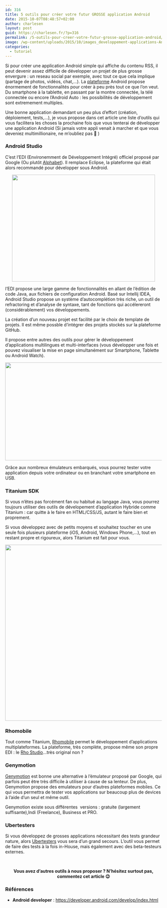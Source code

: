 ```yaml
---
id: 316
title: 5 outils pour créer votre futur GROSSE application Android
date: 2015-10-07T08:48:57+02:00
author: charlesen
layout: post
guid: https://charlesen.fr/?p=316
permalink: /5-outils-pour-creer-votre-futur-grosse-application-android/
image: /wp-content/uploads/2015/10/images_developpement-applications-Android.jpg
categories:
  - tutoriel
---
```

Si pour créer une application Android simple qui affiche du contenu RSS, il peut devenir assez difficile de développer un projet de plus grosse envergure : un reseau social par exemple, avec tout ce que cela implique (partage de photos, vidéos, chat,&#8230;). La <a href="https://developer.android.com/index.html" target="_blank" rel="noopener">plateforme</a> Android propose énormement de fonctionnalités pour créer à peu près tout ce que l&rsquo;on veut. Du smartphone à la tablette, en passant par la montre connectée, la télé connectée ou encore l&rsquo;Android Auto : les possibilités de développement sont extremement multiples.

<!--more-->

Une bonne application demandant un peu plus d&rsquo;effort (création, déploiement, tests,&#8230;), je vous propose dans cet article une liste d&rsquo;outils qui vous facilitera les choses la prochaine fois que vous tenterai de développer une application Android (Si jamais votre appli venait à marcher et que vous deveniez multimillionaire, ne m&rsquo;oubliez pas 🙂 )

### Android Studio

C&rsquo;est l&rsquo;EDI (Environemment de Développement Intégré) officiel proposé par Google (Ou plutôt [Alphabet](index.php?option=com_content&view=article&id=151:google-et-sanofi-s-attaquent-ensemble-au-diabete&catid=36&Itemid=55)). Il remplace Eclipse, la plateforme qui était alors recommandé pour développer sous Android.

<a href="https://developer.android.com/sdk/index.html" target="_blank" rel="noopener"><img loading="lazy" class=" size-full wp-image-313" style="display: block; margin-right: auto; margin-left: auto;" src="https://charlesen.fr/wp-content/uploads/2015/10/images_androidstudio.png" alt="" width="460" height="344" srcset="https://charlesen.fr/wp-content/uploads/2015/10/images_androidstudio.png 460w, https://charlesen.fr/wp-content/uploads/2015/10/images_androidstudio-300x224.png 300w" sizes="(max-width: 460px) 100vw, 460px" /></a>

l&rsquo;EDI propose une large gamme de fonctionnalités en allant de l&rsquo;édition de code Java, aux fichiers de configuration Android. Basé sur Intellij IDEA, Android Studio propose un système d&rsquo;autocomplétion très riche, un outil de refractoring et d&rsquo;analyse de syntaxe, tant de fonctions qui accélereront (considérablement) vos développements.

La création d&rsquo;un nouveau projet est facilité par le choix de template de projets. Il est même possble d&rsquo;intégrer des projets stockés sur la plateforme GitHub.

Il propose entre autres des outils pour gérer le développement d&rsquo;applications multilingues et multi-interfaces (vous développer une fois et pouvez visualiser la mise en page simultanément sur Smartphone, Tablette ou Android Watch).

<img loading="lazy" class=" size-full wp-image-314" style="display: block; margin-left: auto; margin-right: auto;" src="https://charlesen.fr/wp-content/uploads/2015/10/images_studio-hero-screens.png" alt="" width="520" height="315" srcset="https://charlesen.fr/wp-content/uploads/2015/10/images_studio-hero-screens.png 520w, https://charlesen.fr/wp-content/uploads/2015/10/images_studio-hero-screens-300x182.png 300w" sizes="(max-width: 520px) 100vw, 520px" /> 

Grâce aux nombreux émulateurs embarqués, vous pourrez tester votre application depuis votre ordinateur ou en branchant votre smartphone en USB.

### Titanium SDK

Si vous n&rsquo;êtes pas forcément fan ou habitué au langage Java, vous pourrez toujours utiliser des outils de dévelopement d&rsquo;application Hybride comme Titanium : car quitte à le faire en HTML/CSS/JS, autant le faire bien et proprement.

Si vous développez avec de petits moyens et souhaitez toucher en une seule fois plusieurs plateforme (iOS, Android, Windows Phone,&#8230;), tout en restant propre et rigoureux, alors Titanium est fait pour vous.

<img loading="lazy" class=" size-full wp-image-315" style="display: block; margin-left: auto; margin-right: auto;" src="https://charlesen.fr/wp-content/uploads/2015/10/images_titanium-studio.png" alt="" width="940" height="566" srcset="https://charlesen.fr/wp-content/uploads/2015/10/images_titanium-studio.png 940w, https://charlesen.fr/wp-content/uploads/2015/10/images_titanium-studio-300x181.png 300w, https://charlesen.fr/wp-content/uploads/2015/10/images_titanium-studio-768x462.png 768w, https://charlesen.fr/wp-content/uploads/2015/10/images_titanium-studio-700x421.png 700w" sizes="(max-width: 940px) 100vw, 940px" /> 

### Rhomobile

Tout comme Titanium, <a href="http://rhomobile.com/" target="_blank" rel="noopener">Rhomobile</a> permet le développement d&rsquo;applications multiplateformes. La plateforme, très complète, propose même son propre EDI : le <a href="http://rhomobile.com/products/rhostudio/" target="_blank" rel="noopener">Rho Studio</a>&#8230;très original non ?

### Genymotion

<a href="https://www.genymotion.com/#!/" target="_blank" rel="noopener">Genymotion</a> est bonne une alternative à l&rsquo;émulateur proposé par Google, qui parfois peut être très difficile à utiliser à cause de sa lenteur. De plus, Genymotion propose des emulateurs pour d&rsquo;autres plateformes mobiles. Ce qui vous permettra de tester vos applications sur beaucoup plus de devices à l&rsquo;aide d&rsquo;un seul et même outil.

Genymotion existe sous différentes  versions : gratuite (largement suffisante),Indi (Freelance), Business et PRO.

### Ubertesters

Si vous développez de grosses applications nécessitant des tests grandeur nature, alors <a href="http://ubertesters.com/" target="_blank" rel="noopener">Ubertesters</a> vous sera d&rsquo;un grand secours. L&rsquo;outil vous permet de faire des tests à la fois in-House, mais également avec des beta-testeurs externes.

&nbsp;

<p style="text-align: center;">
  <strong>Vous avez d&rsquo;autres outils à nous proposer ? N&rsquo;hésitez surtout pas, commentez cet article 😉</strong>
</p>

<p style="text-align: center;">
  <h3>
    Références
  </h3>
  
  <ul>
    <li>
      <strong>Android developer</strong> : <a href="https://developer.android.com/develop/index.html">https://developer.android.com/develop/index.html</a>
    </li>
  </ul>